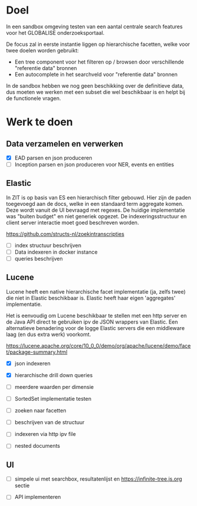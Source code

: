 # Doel
	
In een sandbox omgeving testen van een aantal centrale search features voor het GLOBALISE onderzoeksportaal.

De focus zal in eerste instantie liggen op hierarchische facetten, welke voor twee doelen worden gebruikt:

- Een tree component voor het filteren op / browsen door  verschillende "referentie data" bronnen
- Een autocomplete in het searchveld voor "referentie data" bronnen

In de sandbox hebben we nog geen beschikking over de definitieve data,
dus moeten we werken met een subset die wel beschikbaar is en helpt bij de functionele vragen.
	
# Werk te doen


## Data verzamelen en verwerken

- [x] EAD parsen en json produceren
- [ ] Inception parsen en json produceren voor NER, events en entities
	
## Elastic

In ZIT is op basis van ES een hierarchisch filter gebouwd. Hier zijn de paden toegevoegd aan de docs,
welke in een standaard term aggregate komen. Deze wordt vanuit de UI bevraagd met regexes. De huidige
implementatie was "buiten budget" en niet generiek opgezet. De indexeringsstructuur en
client server interactie moet goed beschreven worden.

https://github.com/structs-nl/zoekintranscripties

- [ ] index structuur beschrijven
- [ ] Data indexeren in docker instance
- [ ] queries beschrijven

## Lucene

Lucene heeft een native hierarchische facet implementatie (ja, zelfs twee) die niet in Elastic beschikbaar is.
Elastic heeft haar eigen 'aggregates' implementatie.

Het is eenvoudig om Lucene beschikbaar te stellen met een http server en de Java API direct te gebruiken ipv de JSON wrappers van Elastic. Een alternatieve benadering voor de logge Elastic servers die een middleware laag (en dus extra werk) voorkomt.

https://lucene.apache.org/core/10_0_0/demo/org/apache/lucene/demo/facet/package-summary.html


- [x] json indexeren
- [x] hierarchische drill down queries
- [ ] meerdere waarden per dimensie
- [ ] SortedSet implementatie testen
- [ ] zoeken naar facetten
- [ ] beschrijven van de structuur
- [ ] indexeren via http ipv file
- [ ] nested documents


## UI

- [ ] simpele ui met searchbox, resultatenlijst en https://infinite-tree.js.org sectie
- [ ] API implementeren


	
